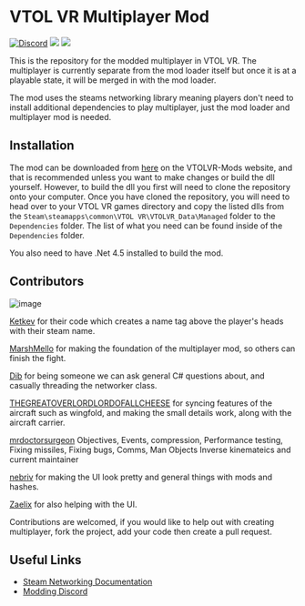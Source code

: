 # VTOL VR Multiplayer Mod
[![Discord](https://img.shields.io/discord/597153468834119710?label=VTOL%20VR%20Modding&logo=discord&style=flat-square)](https://discord.gg/XZeeafp "Discord Invite") [![](https://img.shields.io/badge/Steam-Networking-lightgrey?style=flat-square)](https://partner.steamgames.com/doc/api/ISteamNetworking "Steam Networking Docs") [![](https://img.shields.io/badge/Steamworks-.NET-blue?style=flat-square)](https://steamworks.github.io/installation/ "Steamworks C# Wrapper")

This is the repository for the modded multiplayer in VTOL VR. The multiplayer is currently separate from the mod loader itself but once it is at a playable state, it will be merged in with the mod loader. 

The mod uses the steams networking library meaning players don't need to install additional dependencies to play multiplayer, just the mod loader and multiplayer mod is needed.

## Installation
The mod can be downloaded from [here](https://vtolvr-mods.com/mod/qs6jxkt2/) on the VTOLVR-Mods website, and that is recommended unless you want to make changes or build the dll yourself. However, to build the dll you first will need to clone the repository onto your computer. Once you have cloned the repository, you will need to head over to your VTOL VR games directory and copy the listed dlls from the `Steam\steamapps\common\VTOL VR\VTOLVR_Data\Managed` folder to the `Dependencies` folder. The list of what you need can be found inside of the `Dependencies` folder.

You also need to have .Net 4.5 installed to build the mod.

## Contributors
![image](https://user-images.githubusercontent.com/34219942/116811170-b9987d80-ab3f-11eb-8474-c2187eada3b3.png)

[Ketkev](https://github.com/ketkev "Ketkev's Github") for their code which creates a name tag above the player's heads with their steam name.

[MarshMello](https://github.com/MarshMello0 "MarshMello0's Github") for making the foundation of the multiplayer mod, so others can finish the fight.

[Dib](https://github.com/Nisenogen "Dib's Github") for being someone we can ask general C# questions about, and casually threading the networker class.

[THEGREATOVERLORDLORDOFALLCHEESE](https://github.com/THE-GREAT-OVERLORD-LORD-OF-ALL-CHEESE "Cheese's Github") for syncing features of the aircraft such as wingfold, and making the small details work, along with the aircraft carrier.

[mrdoctorsurgeon](https://github.com/omarehaly "surgeon's Github") Objectives, Events, compression, Performance testing, Fixing missiles, Fixing bugs, Comms, Man Objects Inverse kinemateics and current maintainer

[nebriv](https://github.com/nebriv "Nebriv's Github") for making the UI look pretty and general things with mods and hashes.

[Zaelix](https://github.com/Zaelix "Zaelix's Github") for also helping with the UI.

Contributions are welcomed, if you would like to help out with creating multiplayer, fork the project, add your code then create a pull request.

## Useful Links

- [Steam Networking Documentation](https://partner.steamgames.com/doc/api/ISteamNetworking "https://partner.steamgames.com/doc/api/ISteamNetworking")
- [Modding Discord](https://discord.gg/XZeeafp "https://discord.gg/XZeeafp")
